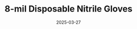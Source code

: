 ---
type: product
layout: product
date: 2025-03-27
sitemap:
  priority: 1
  changefreq: "weekly"

# SEO metadata
seoTitleSuffix: "Professional Mechanic Gloves Near Me"
seoDescription: >-
  8-mil Nitrile Gloves from Nutcracker Pro in South Carolina. Heavy-duty protection for mechanics with fast shipping. FDA, ASTM, CE certified. Bulk savings available.

# Page content
title: "8-mil Disposable **Nitrile Gloves**"
subtitle: ""
titlePrefix: "South Carolina Auto Shop Gear"
description: >-
  8-mil Disposable Nitrile Gloves from Nutcracker Pro offer South Carolina mechanics top protection. Textured grip, 8-mil thick, FDA/ASTM/CE certified. Best bulk price.

# benefitsContent
benefitsImages:
  - image: "/images/gloves/gallery-2.png"
    alt: "8-mil Nitrile Gloves for South Carolina Mechanics"
  - image: "/images/gloves/product-details.jpg"
    alt: "8-mil Nitrile Gloves for South Carolina Shops"

benefitsBlocks:
  - title: "Big Savings in South Carolina"
    text: >-
      Bulk prices cut costs nearly in half. South Carolina shops can swap gloves often, keeping hands clean and safe without breaking the bank on supplies.
  - title: "Tough Protection"
    text: >-
      8-mil nitrile resists punctures from sharp tools and oil. South Carolina mechanics work with confidence, knowing their hands stay safe all day.
  - title: "Meets South Carolina Safety Standards"
    text: >-
      FDA, ASTM, and CE certified for top quality. South Carolina service centers trust these gloves to meet regs and keep crews protected on the job.
  - title: "Perfect Fit Options"
    text: >-
      Sizes M, L, XL, and XXL fit every hand right. Technicians get comfort and safety with gloves that aren’t too tight or loose.
  - title: "Comfort All Day"
    text: >-
      Latex-free and ergonomic, these gloves cut fatigue. South Carolina mechanics wear them shift-long without allergies or cramped hands.
  - title: "Easy Movement"
    text: >-
      8-mil build lets you grab small parts with ease. South Carolina shops rely on these for dexterity in tight automotive repair tasks.
  - title: "Fast Shipping in South Carolina"
    text: >-
      Get gloves quick with our fast delivery. South Carolina garages stay stocked with this essential gear for daily mechanic work.
  - title: "Heavy-Duty Strength"
    text: >-
      Built for tough jobs, these gloves handle chemicals and grime. South Carolina dealerships love them for pro-grade hand protection.
  - title: "South Carolina Shop Must-Have"
    text: >-
      South Carolina service pros swear by these gloves. Affordable, strong, and comfy—perfect for automotive and industrial use every day.

# testimonials section
testimonials:
  title: ""
  items:
    - name: "Billy"
      text: >-
        These gloves rock in my auto shop. They’re thick, grip great, and don’t rip easy. Best price I’ve seen for tough mechanic gloves!
    - name: "Sue"
      text: >-
        Love these for my crew. They hold up to oil and sharp stuff, and the fit’s spot on. Bulk deal saves us a bunch too.
    - name: "Rick"
      text: >-
        Solid gloves for my garage. They don’t tear, and I can still feel what I’m doing. South Carolina mechanics, these are a no-brainer!
    - name: "Ann"
      text: >-
        These gloves are a win for our service bay. Tough on grime, easy on hands, and cheap in bulk. Auto shops need these bad.
    - name: "Tim"
      text: >-
        Been using these for car work. They’re strong, comfy, and ship fast. No more greasy hands—total game-changer!
    - name: "Jess"
      text: >-
        Great gloves for my auto shop. They take a beating and keep my hands safe. South Carolina folks, grab these for your toolbox!
    - name: "Pat"
      text: >-
        These gloves are awesome for repairs. No rips, good grip, and they fit right. South Carolina mechanics can’t ask for much more.
    - name: "Kim"
      text: >-
        My team loves these in our dealership. They’re tough, comfy, and a steal in bulk. South Carolina service pros, these are the real deal.
    - name: "Lee"
      text: >-
        Perfect for my garage in South Carolina. They handle chemicals fine and don’t wear out fast. Best gloves I’ve used for the price!

# FAQ section
faq:
  titleColored: "F.A.Q."
  questions:
    - question: "What makes these gloves professional-grade?"
      answer: >-
        Tested for durability in real shops, they’re built for mechanics. South Carolina pros rely on their 8-mil strength for tough daily tasks.
    - question: "Are the prices really lower?"
      answer: >-
        Yes, bulk deals slash costs 20%-70% below average. South Carolina shops save big on these pro-grade gloves without losing quality.
    - question: "Will they stay in stock in South Carolina?"
      answer: >-
        We keep plenty ready based on demand. South Carolina mechanics can count on these gloves being there when they need them most.
    - question: "How’s ordering made easy in South Carolina?"
      answer: >-
        Online platform simplifies bulk buys with clear pricing. South Carolina garages plan budgets easy and avoid downtime with quick reorders.
    - question: "What’s a value-driven partnership?"
      answer: >-
        We’re your long-term supply ally. South Carolina shops get account support to boost efficiency and stretch budgets further.
    - question: "Can they handle tough jobs?"
      answer: >-
        8-mil nitrile takes on oil, chemicals, and sharp edges. South Carolina service centers trust them for heavy-duty mechanic work.

---